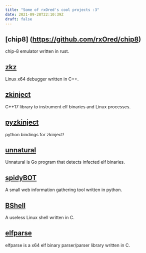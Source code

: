 ```yaml
---
title: "Some of rxOred's cool projects :3"
date: 2021-09-28T22:10:39Z
draft: false
---
```


## [chip8] (https://github.com/rxOred/chip8)

chip-8 emulator written in rust.

## [zkz](https://github.com/rxOred/zkz)

Linux x64 debugger written in C++.

## [zkinject](https://github.com/rxOred/zkinject)

C++17 library to instrument elf binaries and Linux processes. 

## [pyzkinject](https://github.com/rxOred/pyzkinject)

python bindings for zkinject!

## [unnatural](https://github.com/rxOred/unnatural)

Unnatural is Go program that detects infected elf binaries. 

## [spidyBOT](https://github.com/rxOred/spidyBOT)

A small web information gathering tool written in python.

## [BShell](https://github.com/rxOred/Bshell)

A useless Linux shell written in C.

## [elfparse](https://github.com/rxOred/elfparse)

elfparse is a x64 elf binary parser/parser library written in C. 
